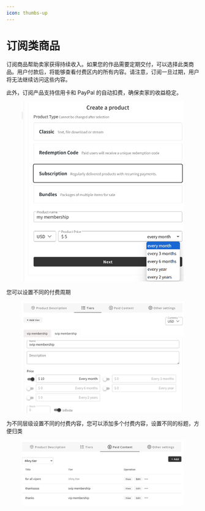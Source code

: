```yaml
---
icon: thumbs-up
---
```


# 订阅类商品

订阅商品帮助卖家获得持续收入。如果您的作品需要定期交付，可以选择此类商品。用户付款后，将能够查看付费区内的所有内容。请注意，订阅一旦过期，用户将无法继续访问这些内容。

此外，订阅产品支持信用卡和 PayPal 的自动扣费，确保卖家的收益稳定。

<div align="left"><figure><img src="../.gitbook/assets/image (1) (1) (1).png" alt="" width="563"><figcaption></figcaption></figure></div>

您可以设置不同的付费周期

<div align="left"><figure><img src="../.gitbook/assets/image (2) (1) (1).png" alt="" width="563"><figcaption></figcaption></figure></div>

为不同层级设置不同的付费内容，您可以添加多个付费内容，设置不同的标题，方便归类

<div align="left"><figure><img src="../.gitbook/assets/image (3) (1).png" alt="" width="563"><figcaption></figcaption></figure></div>
